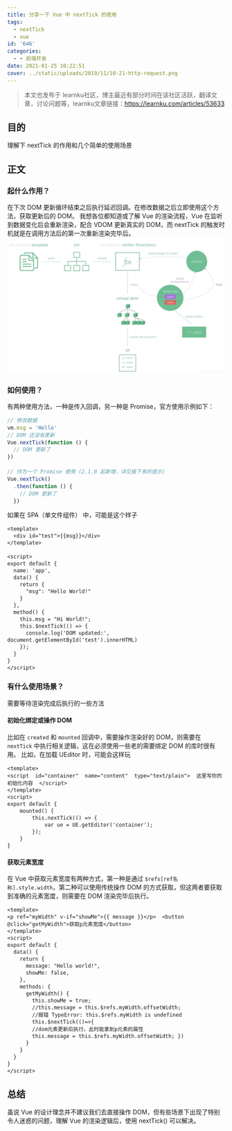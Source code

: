 ```yaml
---
title: 分享一下 Vue 中 nextTick 的使用
tags:
  - nextTick
  - vue
id: '646'
categories:
  - - 前端开发
date: 2021-01-25 10:22:51
cover: ../static/uploads/2019/11/10-21-http-request.png
---
```


> 本文也发布于 learnku社区，博主最近有部分时间在该社区活跃，翻译文章，讨论问题等，learnku文章链接：https://learnku.com/articles/53633

## 目的

理解下 nextTick 的作用和几个简单的使用场景

## 正文

### 起什么作用？

在下次 DOM 更新循环结束之后执行延迟回调。在修改数据之后立即使用这个方法，获取更新后的 DOM。 我想各位都知道或了解 Vue 的渲染流程，Vue 在监听到数据变化后会重新渲染，配合 VDOM 更新真实的 DOM，而 nextTick 的触发时机就是在调用方法后的第一次重新渲染完毕后。 [![](../static/uploads/2021/01/wp_editor_md_1131d00b8d98f0283656b40d6755cf20.jpg)](../static/uploads/2021/01/wp_editor_md_1131d00b8d98f0283656b40d6755cf20.jpg)

### 如何使用？

有两种使用方法，一种是传入回调，另一种是 Promise，官方使用示例如下：

```js
// 修改数据
vm.msg = 'Hello'
// DOM 还没有更新
Vue.nextTick(function () {
  // DOM 更新了
})

// 作为一个 Promise 使用 (2.1.0 起新增，详见接下来的提示)
Vue.nextTick()
  .then(function () {
    // DOM 更新了
  })
```

如果在 SPA（单文件组件） 中，可能是这个样子

```vue
<template>
  <div id="test">{{msg}}</div>
</template>

<script>
export default {
  name: 'app',
  data() {
    return {
      "msg": "Hello World!"
    }
  },
  method() {
    this.msg = "Hi World!";
    this.$nextTick(() => {
      console.log('DOM updated:', document.getElementById('test').innerHTML)
    });
  }
}
</script>
```

### 有什么使用场景？

需要等待渲染完成后执行的一些方法

#### 初始化绑定或操作 DOM

比如在 `created` 和 `mounted` 回调中，需要操作渲染好的 DOM，则需要在 `nextTick` 中执行相关逻辑，这在必须使用一些老的需要绑定 DOM 的库时很有用。 比如，在加载 UEditor 时，可能会这样玩

```vue
<template>
<script  id="container"  name="content"  type="text/plain">  这里写你的初始化内容  </script>
</template>
<script>
export default {
    mounted() {
        this.nextTick(() => {
            var ue = UE.getEditor('container');
        });
    }
}
```

#### 获取元素宽度

在 Vue 中获取元素宽度有两种方式，第一种是通过 `$refs[ref名称].style.width`，第二种可以使用传统操作 DOM 的方式获取，但这两者要获取到准确的元素宽度，则需要在 DOM 渲染完毕后执行。

```vue
<template>
<p ref="myWidth" v-if="showMe">{{ message }}</p>  <button @click="getMyWidth">获取p元素宽度</button>
</template>
<script>
export default {
  data() {
    return {
      message: "Hello world!",
      showMe: false,
    },
    methods: {
      getMyWidth() {
        this.showMe = true;
        //this.message = this.$refs.myWidth.offsetWidth; 
        //报错 TypeError: this.$refs.myWidth is undefined 
        this.$nextTick(()=>{
        //dom元素更新后执行，此时能拿到p元素的属性  
        this.message = this.$refs.myWidth.offsetWidth; })
      }
    }
  }
}
</script>
```

## 总结

虽说 Vue 的设计理念并不建议我们去直接操作 DOM，但有些场景下出现了特别令人迷惑的问题，理解 Vue 的渲染逻辑后，使用 nextTick() 可以解决。